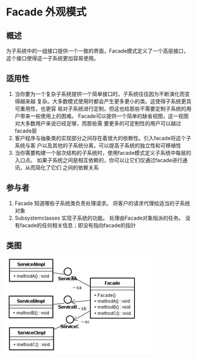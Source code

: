 
# Facade 外观模式

## 概述
为子系统中的一组接口提供一个一致的界面，Facade模式定义了一个高层接口，这个接口使得这一子系统更加容易使用。

## 适用性
1. 当你要为一个复杂子系统提供一个简单接口时。子系统往往因为不断演化而变得越来越 复杂。大多数模式使用时都会产生更多更小的类。这使得子系统更具可重用性，也更容 易对子系统进行定制，但这也给那些不需要定制子系统的用户带来一些使用上的困难。 Facade可以提供一个简单的缺省视图，这一视图对大多数用户来说已经足够，而那些需 要更多的可定制性的用户可以越过facade层
2. 客户程序与抽象类的实现部分之间存在着很大的依赖性。引入facade将这个子系统与客 户以及其他的子系统分离，可以提高子系统的独立性和可移植性
3. 当你需要构建一个层次结构的子系统时，使用facade模式定义子系统中每层的入口点。 如果子系统之间是相互依赖的，你可以让它们仅通过facade进行通讯，从而简化了它们 之间的依赖关系

## 参与者
1. Facade 知道哪些子系统类负责处理请求。 将客户的请求代理给适当的子系统对象
2. Subsystemclasses 实现子系统的功能。 处理由Facade对象指派的任务。 没有facade的任何相关信息；即没有指向facade的指针

## 类图
![](./images/Facade.png)  

